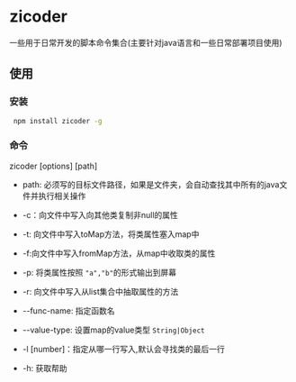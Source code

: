 # zicoder

一些用于日常开发的脚本命令集合(主要针对java语言和一些日常部署项目使用)

## 使用

### 安装
```bash
 npm install zicoder -g

```

### 命令

zicoder [options] [path]

* path: 必须写的目标文件路径，如果是文件夹，会自动查找其中所有的java文件并执行相关操作

* -c：向文件中写入向其他类复制非null的属性

* -t: 向文件中写入toMap方法，将类属性塞入map中

* -f:向文件中写入fromMap方法，从map中收取类的属性

* -p: 将类属性按照 `"a","b"`的形式输出到屏幕

* -r: 向文件中写入从list集合中抽取属性的方法

* --func-name: 指定函数名

* --value-type: 设置map的value类型 `String|Object`

* -l [number]：指定从哪一行写入,默认会寻找类的最后一行 

* -h: 获取帮助
